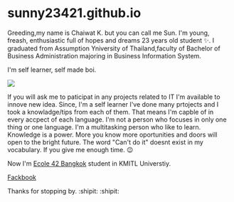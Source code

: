 # sunny23421.github.io

Greeding,my name is Chaiwat K. but you can call me Sun. I'm young, freash, enthusiastic full of hopes and dreams 23 years old student :sparkles:.
I graduated from Assumption Yniversity of Thailand,faculty of Bachelor of Business Administration majoring in Business Information System.

I'm self learner, self made boi.

<img src="https://media.giphy.com/media/eCqFYAVjjDksg/giphy.gif"/>


If you will ask me to paticipat in any projects related to IT I'm available to innove new idea. Since, I'm a self learner I've done many prtojects and I took a knowladge/tips from each of them. That means I'm capble of in every accpect of each language. I'm not a person who focuses in only one thing or one language. I'm a multitasking person who like to learn. Knowledge is a power. More you know more oportunities and doors will open to the bright future. The word "Can't do it" doesnt exist in my vocabulary. If you give me enough time. :wink:

Now I'm [Ecole 42 Bangkok](https://www.42bangkok.com/) student in KMITL Universtiy.

[Fackbook](https://web.facebook.com/profile.php?id=100007606214957)

Thanks for stopping by. :shipit: :shipit:
